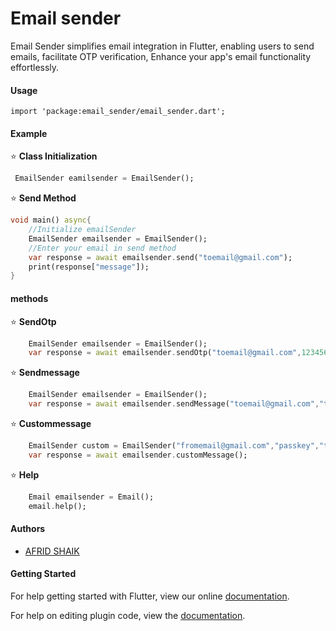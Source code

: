 


# Email sender
Email Sender simplifies email integration in Flutter, enabling users to send emails, facilitate OTP verification,  Enhance your app's email functionality effortlessly.

#### Usage
```
import 'package:email_sender/email_sender.dart';
```
#### Example


⭐ **Class Initialization**
```dart
 EmailSender eamilsender = EmailSender();
```
⭐ **Send Method**
```dart
void main() async{
    //Initialize emailSender 
    EmailSender emailsender = EmailSender();
    //Enter your email in send method
    var response = await emailsender.send("toemail@gmail.com");
    print(response["message"]);
}
``` 
####  methods

⭐ **SendOtp**
```dart
    EmailSender emailsender = EmailSender();
    var response = await emailsender.sendOtp("toemail@gmail.com",123456);

```
⭐ **Sendmessage**

```dart
    EmailSender emailsender = EmailSender();
    var response = await emailsender.sendMessage("toemail@gmail.com","title","subject","body");

```
⭐ **Custommessage**

```dart
    EmailSender custom = EmailSender("fromemail@gmail.com","passkey","toemail@gmail.com","title","subject","body");
    var response = await emailsender.customMessage();

``` 
⭐ **Help**

```dart
    Email emailsender = Email();
    email.help();

``` 
#### Authors

- [AFRID SHAIK](https://www.github.com/afriddev)



#### Getting Started

For help getting started with Flutter, view our online
[documentation](https://flutter.io/).

For help on editing plugin code, view the [documentation](https://flutter.io/developing-packages/#edit-plugin-package).
